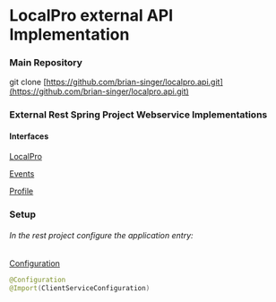# LocalPro external API Implementation

### Main Repository

git clone [https://github.com/brian-singer/localpro.api.git](https://github.com/brian-singer/localpro.api.git)

### External Rest Spring Project Webservice Implementations

#### Interfaces

[LocalPro](https://github.com/brian-singer/localpro.api/blob/master/external/src/main/java/at/localpro/ILocalPro.java)

[Events](https://github.com/brian-singer/localpro.api/blob/master/external/src/main/java/at/localpro/IEvent.java)

[Profile](https://github.com/brian-singer/localpro.api/blob/master/external/src/main/java/at/localpro/IProfile.java)

### Setup

###### In the rest project configure the application entry:

[Configuration](https://github.com/brian-singer/localpro.api/blob/master/external/src/main/java/at/localpro/configuration/ClientServiceConfiguration.java)

```java
@Configuration
@Import(ClientServiceConfiguration)
```
